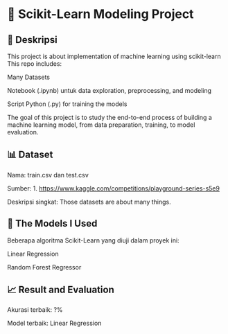 # 🧠 Scikit-Learn Modeling Project
## 📌 Deskripsi

This project is about implementation of machine learning using scikit-learn
This repo includes:

Many Datasets

Notebook (.ipynb) untuk data exploration, preprocessing, and modeling

Script Python (.py) for training the models

The goal of this project is to study the end-to-end process of building a machine learning model, from data preparation, training, to model evaluation.

## 📊 Dataset

Nama: train.csv dan test.csv

Sumber: 1. https://www.kaggle.com/competitions/playground-series-s5e9

Deskripsi singkat: Those datasets are about many things.

## 🧮 The Models I Used

Beberapa algoritma Scikit-Learn yang diuji dalam proyek ini:

Linear Regression

Random Forest Regressor

## 📈 Result and Evaluation

Akurasi terbaik: ?%

Model terbaik: Linear Regression
